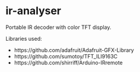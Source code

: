 ir-analyser
===========

Portable IR decoder with color TFT display.

Libraries used:
<ul>
<li>https://github.com/adafruit/Adafruit-GFX-Library</li>
<li>https://github.com/sumotoy/TFT_ILI9163C</li>
<li>https://github.com/shirriff/Arduino-IRremote</li>
</ul>
